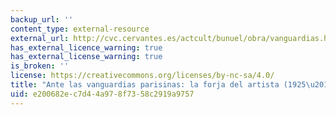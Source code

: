```yaml
---
backup_url: ''
content_type: external-resource
external_url: http://cvc.cervantes.es/actcult/bunuel/obra/vanguardias.htm
has_external_licence_warning: true
has_external_license_warning: true
is_broken: ''
license: https://creativecommons.org/licenses/by-nc-sa/4.0/
title: "Ante las vanguardias parisinas: la forja del artista (1925\u20131931)"
uid: e200682e-c7d4-4a97-8f73-58c2919a9757
---
```

